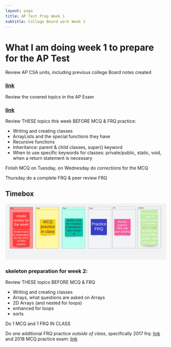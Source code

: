 ```yaml
---
layout: page
title: AP Test Prep Week 1
subtitle: College Board work Week 1
---
```


# What I am doing week 1 to prepare for the AP Test

Review AP CSA units, including previous college Board notes created
### [link](https://docs.google.com/document/d/1rQ8z91C-Mmy7DM4ozQFGF6tpygs-JecdTkGqwuVlw7Y/edit)

Review the covered topics in the AP Exam
### [link](https://apcentral.collegeboard.org/pdf/ap-computer-science-a-course-a-glance.pdf?course=ap-computer-science-a)

Review THESE topics this week BEFORE MCQ & FRQ practice: 
* Writing and creating classes
* ArrayLists and the special functions they have
* Recursive functions
* Inheritance: parent & child classes, super() keyword
* When to use specific keywords for classes: private/public, static, void, when a return statement is necessary

Finish MCQ on Tuesday, on Wednesday do _corrections_ for the MCQ

Thursday do a complete FRQ & peer review FRQ

## Timebox
![img_1.png](img_1.png)

### skeleton preparation for  week 2:

Review THESE topics BEFORE MCQ & FRQ
* Writing and creating classes
* Arrays, what questions are asked on Arrays
* 2D Arrays (and nested for loops)
* enhanced for loops
* sorts

Do 1 MCQ and 1 FRQ IN CLASS

Do one additional FRQ practice _outside of class_, specifically 2017 frq: [link](https://apcentral.collegeboard.org/pdf/ap-computer-science-a-frq-2017.pdf)
and 2018 MCQ practice exam: [link](https://www.apcsaexam.org/mcpractice.html)
